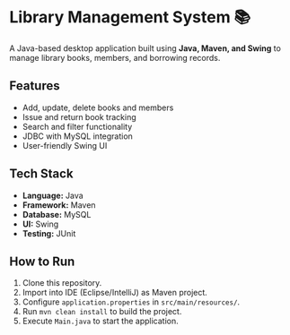 # Library Management System 📚

A Java-based desktop application built using **Java, Maven, and Swing** to manage library books, members, and borrowing records.

## Features
- Add, update, delete books and members
- Issue and return book tracking
- Search and filter functionality
- JDBC with MySQL integration
- User-friendly Swing UI

## Tech Stack
- **Language:** Java
- **Framework:** Maven
- **Database:** MySQL
- **UI:** Swing
- **Testing:** JUnit

## How to Run
1. Clone this repository.
2. Import into IDE (Eclipse/IntelliJ) as Maven project.
3. Configure `application.properties` in `src/main/resources/`.
4. Run `mvn clean install` to build the project.
5. Execute `Main.java` to start the application.
